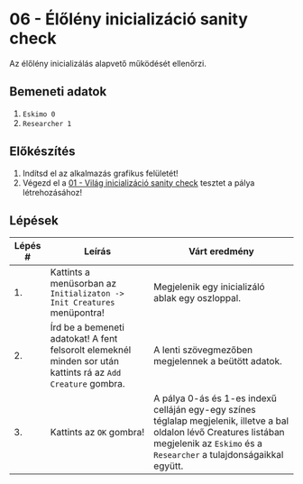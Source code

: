 # 06 - Élőlény inicializáció sanity check

Az élőlény inicializálás alapvető működését ellenőrzi.

## Bemeneti adatok

1. `Eskimo 0`
2. `Researcher 1`

## Előkészítés

1. Indítsd el az alkalmazás grafikus felületét!
2. Végezd el a [01 - Világ inicializáció sanity check](01%20-%20Világ%20inicializáció%20sanity%20check.md) tesztet a pálya létrehozásához!

## Lépések

| Lépés # | Leírás | Várt eredmény |
| ------- | ------ | ------------- |
| 1. | Kattints a menüsorban az `Initializaton -> Init Creatures` menüpontra! | Megjelenik egy inicializáló ablak egy oszloppal. |
| 2. | Írd be a bemeneti adatokat! A fent felsorolt elemeknél minden sor után kattints rá az `Add Creature` gombra. | A lenti szövegmezőben megjelennek a beütött adatok. |
| 3. | Kattints az `OK` gombra! | A pálya 0-ás és 1-es indexű celláján egy-egy színes téglalap megjelenik, illetve a bal oldalon lévő Creatures listában megjelenik az `Eskimo` és a `Researcher` a tulajdonságaikkal együtt. |
